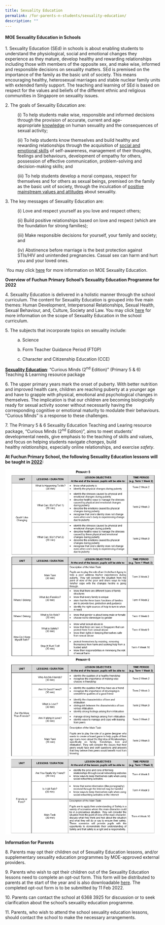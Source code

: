```yaml
---
title: Sexuality Education
permalink: /for-parents-n-students/sexuality-education/
description: ""
---
```

<h4><strong>MOE Sexuality Education in Schools</strong></h4>
<p>1. Sexuality Education (SEd) in schools is about enabling students to understand the physiological, social and emotional changes they experience as they mature, develop healthy and rewarding relationships including those with members of the opposite sex, and make wise, informed and responsible decisions on sexuality matters. SEd is premised on the importance of the family as the basic unit of society. This means encouraging healthy, heterosexual marriages and stable nuclear family units with extended family support. The teaching and learning of SEd is based on respect for the values and beliefs of the different ethnic and religious communities in Singapore on sexuality issues.</p>
<p>2. The goals of Sexuality Education are:</p>
<p style="padding-left: 40px;">(i) To help students make wise, responsible and informed decisions through the provision of accurate, current and age-appropriate&nbsp;<u>knowledge</u>&nbsp;on human sexuality and the consequences of sexual activity;</p>
<p style="padding-left: 40px;">(ii) To help students know themselves and build healthy and rewarding relationships through the acquisition of&nbsp;<u>social and emotional skills</u>&nbsp;of self-awareness, management of their thoughts, feelings and behaviours, development of empathy for others, possession of effective communication, problem-solving and decision-making skills; and</p>
<p style="padding-left: 40px;">(iii) To help students develop a moral compass, respect for themselves and for others as sexual beings, premised on the family as the basic unit of society, through the inculcation of&nbsp;<u>positive mainstream values and attitudes</u>&nbsp;about sexuality.&nbsp;</p>
<p>3. The key messages of Sexuality Education are:</p>
<p style="padding-left: 40px;">(i) Love and respect yourself as you love and respect others;</p>
<p style="padding-left: 40px;">(ii) Build positive relationships based on love and respect (which are the foundation for strong families);</p>
<p style="padding-left: 40px;">(iii) Make responsible decisions for yourself, your family and society; and</p>
<p style="padding-left: 40px;">(iv) Abstinence before marriage is the best protection against STIs/HIV and unintended pregnancies. Casual sex can harm and hurt you and your loved ones.</p>
<p>&nbsp;You may&nbsp;click&nbsp;<a href="https://www.moe.gov.sg/education-in-sg/our-programmes/sexuality-education" target="">here</a>&nbsp;for more information on MOE Sexuality Education.</p>
<p><strong>Overview of Fuchun Primary&nbsp;School&rsquo;s&nbsp;Sexuality Education Programme for 2022</strong></p>
<p>4. Sexuality Education is delivered in a holistic manner through the school curriculum.&nbsp;The content for Sexuality Education is grouped into five main themes: Human Development, Interpersonal Relationships, Sexual Health, Sexual Behaviour, and, Culture, Society and Law. You may click&nbsp;<a href="https://www.moe.gov.sg/programmes/sexuality-education/scope-and-teaching-approach" target="">here</a>&nbsp;for more information on the scope of Sexuality Education in the school curriculum.</p>
<p>5. The subjects that incorporate topics on sexuality include:</p>
<p style="padding-left: 40px;">a. Science</p>
<p style="padding-left: 40px;">b. Form Teacher Guidance Period (FTGP)</p>
<p style="padding-left: 40px;">c. Character and Citizenship Education (CCE)</p>
<p><u><strong>Sexuality Education</strong></u>: &ldquo;Curious Minds (2<sup>nd</sup>&nbsp;Edition)&rdquo; (Primary 5 &amp; 6) Teaching &amp; Learning resource package</p>
<p>6. The upper primary years mark the onset of puberty. With better nutrition and improved health care, children are reaching puberty at a younger age and have to grapple with physical, emotional and psychological changes in themselves. The implication is that our children are becoming biologically ready for sexual activity sooner without necessarily having the corresponding cognitive or emotional maturity to modulate their behaviours. &ldquo;Curious Minds&rdquo; is a response to these challenges.</p>
<p>7. The Primary 5 &amp; 6 Sexuality Education Teaching and Learing resource package, &ldquo;Curious Minds (2<sup>nd</sup>&nbsp;Edition)&rdquo;, aims to meet students&rsquo; developmental needs, give emphasis to the teaching of skills and values, and focus on helping&nbsp;students navigate&nbsp;<em>changes</em>, build healthy&nbsp;<em>relationships</em>, especially online relationships, and exercise&nbsp;<em>safety</em>.</p>
<p><strong>At Fuchun Primary School, the following Sexuality Education lessons will be taught in&nbsp;<u>2022</u>:</strong></p>
<img src="/images/se1.png">
<img src="/images/se2.png"><br>
<img src="/images/se3.png">
<img src="/images/se4.png">
<p><strong>Information for Parents</strong></p>
<p>8. Parents may opt their children out of Sexuality Education lessons, and/or supplementary sexuality education programmes by MOE-approved external providers.</p>
<p>9. Parents who wish to opt their children out of the Sexuality Education lessons need to complete an opt-out form. This form will be distributed to parents at the start of the year and is also downloadable&nbsp;<u><a href="/files/GY_Letter%20To%20Parents_2022.pdf" target="">here</a></u>. The completed opt-out form is to be submitted by 11 Feb 2022.</p>
<p>10. Parents can contact the school at 6368 3925&nbsp;for discussion or to seek clarification about the school&rsquo;s sexuality education programme.</p>
<p>11. Parents, who wish to attend the school sexuality education lessons, should contact the school to make the necessary arrangements.</p>